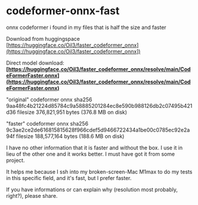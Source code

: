 # codeformer-onnx-fast
onnx codeformer i found in my files that is half the size and faster

Download from huggingspace [https://huggingface.co/Oil3/faster_codeformer_onnx](https://huggingface.co/Oil3/faster_codeformer_onnx])

Direct model download: **[https://huggingface.co/Oil3/faster_codeformer_onnx/resolve/main/CodeFormerFaster.onnx](https://huggingface.co/Oil3/faster_codeformer_onnx/resolve/main/CodeFormerFaster.onnx)**

"original" codeformer onnx sha256 9aa48fc4b21224d85784c9a58885201284ec8e590b988126db2c07495b421d36 filesize 376,821,951 bytes (376.8 MB on disk)

"faster" codeformer onnx sha256 9c3ae2ce2de616815815628f966cdef5d9466722434a1be00c0785ec92e2a94f filesize 188,577,164 bytes (188.6 MB on disk)

I have no other information that it is faster and without the box. I use it in lieu of the other one and it works better.
I must have got it from some project.

It helps me because I ssh into my broken-screen-Mac M1max to do my tests in this specific field, and it's fast, but I prefer faster.

If you have informations or can explain why (resolution most probably, right?), please share.
